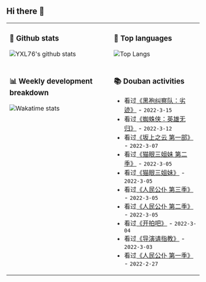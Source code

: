 ## Hi there 👋

<table>
<tr>
<td valign="top" width="54%">

### 🔭 Github stats

![YXL76's github stats](https://github-readme-stats.yxl76.vercel.app/api?username=YXL76&count_private=true&show_icons=true&include_all_commits=true&theme=prussian&line_height=28&disable_animations=true)

</td>

<td valign="top" width="46%">

### 🌱 Top languages

![Top Langs](https://github-readme-stats.yxl76.vercel.app/api/top-langs/?username=YXL76&layout=compact&theme=prussian&langs_count=8&hide=HTML,CSS,SCSS)

</td>
</tr>
<tr>
<td valign="top" width="54%">

### 📊 Weekly development breakdown

![Wakatime stats](https://github-readme-stats.yxl76.vercel.app/api/wakatime?username=YXL76&layout=compact&theme=prussian)


</td>
<td valign="top" width="46%">

### 📚 Douban activities

- 看过[《黑袍纠察队：劣迹》](http://movie.douban.com/subject/35693398/) - `2022-3-15`
- 看过[《蜘蛛侠：英雄无归》](http://movie.douban.com/subject/26933210/) - `2022-3-12`
- 看过[《坂上之云 第一部》](http://movie.douban.com/subject/2049761/) - `2022-3-07`
- 看过[《猫眼三姐妹 第二季》](http://movie.douban.com/subject/10458685/) - `2022-3-05`
- 看过[《猫眼三姐妹》](http://movie.douban.com/subject/1465036/) - `2022-3-05`
- 看过[《人民公仆 第三季》](http://movie.douban.com/subject/34429012/) - `2022-3-05`
- 看过[《人民公仆 第二季》](http://movie.douban.com/subject/30295112/) - `2022-3-05`
- 看过[《开拍吧》](http://movie.douban.com/subject/35465393/) - `2022-3-04`
- 看过[《导演请指教》](http://movie.douban.com/subject/35518790/) - `2022-3-03`
- 看过[《人民公仆 第一季》](http://movie.douban.com/subject/26946524/) - `2022-2-27`

</td>
</tr>
</table>

<!--
**YXL76/YXL76** is a ✨ _special_ ✨ repository because its `README.md` (this file) appears on your GitHub profile.

Here are some ideas to get you started:

- 🔭 I’m currently working on ...
- 🌱 I’m currently learning ...
- 👯 I’m looking to collaborate on ...
- 🤔 I’m looking for help with ...
- 💬 Ask me about ...
- 📫 How to reach me: ...
- 😄 Pronouns: ...
- ⚡ Fun fact: ...
-->
